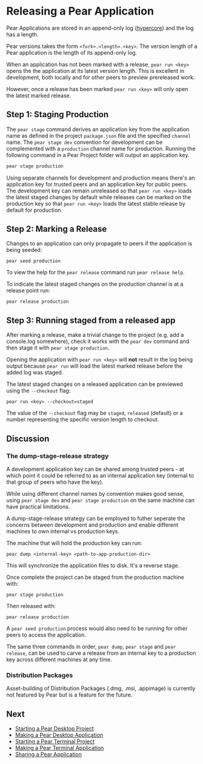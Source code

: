 # Releasing a Pear Application

Pear Applications are stored in an append-only log ([hypercore](../building-blocks/hypercore.md)) and the log has a length.

Pear versions takes the form `<fork>.<length>.<key>`. The version length of a Pear application is the length of its append-only log.

When an application has not been marked with a release, `pear run <key>` opens the the application at its latest version length. This is excellent in development, both locally and for other peers to preview prereleased work.

However, once a release has been marked `pear run <key>` will only open the latest marked release.

## Step 1: Staging Production

The `pear stage` command derives an application key from the application name as defined in the project `package.json` file and the specified `channel` name. The `pear stage dev` convention for development can be complemented with a `production` channel name for production. Running the following command in a Pear Project folder will output an application key.

```sh
pear stage production
```

Using separate channels for development and production means there's an application key for trusted peers and an application key for public peers. The development key can remain unreleased so that `pear run <key>` loads the latest staged changes by default while releases can be marked on the production key so that `pear run <key>` loads the latest stable release by default for production.

## Step 2: Marking a Release

Changes to an application can only propagate to peers if the application is being seeded:

```
pear seed production
```

To view the help for the `pear release` command run `pear release help`.

To indicate the latest staged changes on the production channel is at a release point run:

```
pear release production
```

## Step 3: Running staged from a released app

After marking a release, make a trivial change to the project (e.g. add a console.log somewhere), check it works with the `pear dev` command and then stage it with `pear stage production`.

Opening the application with `pear run <key>` will **not** result in the log being output because `pear run` will load the latest marked release before the added log was staged.

The latest staged changes on a released application can be previewed using the `--checkout` flag:

```
pear run <key> --checkout=staged
```

The value of the `--checkout` flag may be `staged`, `released` (default) or a number representing the specific version length to checkout.

## Discussion

### The dump-stage-release strategy

A development application key can be shared among trusted peers - at which point it could be referred to as an internal application key (internal to that group of peers who have the key).

While using different channel names by convention makes good sense, using `pear stage dev` and `pear stage production`  on the same machine can have practical limitations.

A dump-stage-release strategy can be employed to futher seperate the concerns between development and production and enable different machines to own internal vs production keys.

The machine that will hold the production key can run:

```
pear dump <internal-key> <path-to-app-production-dir>
```

This will synchronize the application files to disk. It's a reverse stage.

Once complete the project can be staged from the production machine with:

```
pear stage production
```

Then released with:

```
pear release production
```

A `pear seed production` process would also need to be running for other peers to access the application.

The same three commands in order, `pear dump`, `pear stage` and `pear release`, can be used to carve a release from an internal key to a production key across different machines at any time.

### Distribution Packages

Asset-building of Distribution Packages (.dmg, .msi, .appimage) is currently not featured by Pear but is a feature for the future.

## Next

* [Starting a Pear Desktop Project](./starting-a-pear-desktop-project.md)
* [Making a Pear Desktop Application](./making-a-pear-desktop-app.md)
* [Starting a Pear Terminal Project](./starting-a-pear-terminal-project.md)
* [Making a Pear Terminal Application](./making-a-pear-terminal-app.md)
* [Sharing a Pear Application](./sharing-a-pear-app.md)